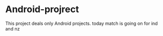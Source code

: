 # Android-projrect
This project deals only Android projects.
today match is going on for ind and nz

